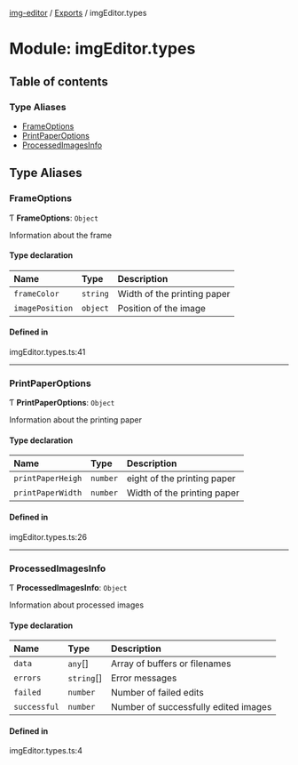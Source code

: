 [img-editor](../README.md) / [Exports](../modules.md) / imgEditor.types

# Module: imgEditor.types

## Table of contents

### Type Aliases

- [FrameOptions](imgEditor_types.md#frameoptions)
- [PrintPaperOptions](imgEditor_types.md#printpaperoptions)
- [ProcessedImagesInfo](imgEditor_types.md#processedimagesinfo)

## Type Aliases

### FrameOptions

Ƭ **FrameOptions**: `Object`

Information about the frame

#### Type declaration

| Name | Type | Description |
| :------ | :------ | :------ |
| `frameColor` | `string` | Width of the printing paper |
| `imagePosition` | `object` | Position of the image |

#### Defined in

imgEditor.types.ts:41

___

### PrintPaperOptions

Ƭ **PrintPaperOptions**: `Object`

Information about the printing paper

#### Type declaration

| Name | Type | Description |
| :------ | :------ | :------ |
| `printPaperHeigh` | `number` | eight of the printing paper |
| `printPaperWidth` | `number` | Width of the printing paper |

#### Defined in

imgEditor.types.ts:26

___

### ProcessedImagesInfo

Ƭ **ProcessedImagesInfo**: `Object`

Information about processed images

#### Type declaration

| Name | Type | Description |
| :------ | :------ | :------ |
| `data` | `any`[] | Array of buffers or filenames |
| `errors` | `string`[] | Error messages |
| `failed` | `number` | Number of failed edits |
| `successful` | `number` | Number of successfully edited images |

#### Defined in

imgEditor.types.ts:4
